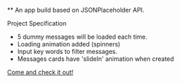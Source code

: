 ** An app build based on JSONPlaceholder API.

Project Specification
- 5 dummy messages will be loaded each time.
- Loading animation added (spinners)
- Input key words to filter messages.
- Messages cards have 'slideIn' animation when created

[Come and check it out!](https://friendly-feynman-6102de.netlify.app)
